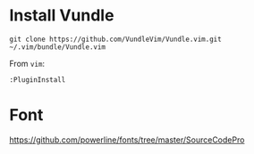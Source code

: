# Install Vundle

```
git clone https://github.com/VundleVim/Vundle.vim.git ~/.vim/bundle/Vundle.vim
```

From `vim`:

```
:PluginInstall
```

# Font

https://github.com/powerline/fonts/tree/master/SourceCodePro
